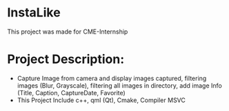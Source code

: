 # InstaLike
This project was made for CME-Internship

# Project Description:
-	Capture Image from camera and display images captured, filtering images (Blur, Grayscale), filtering all images in directory, add image Info (Title, Caption, CaptureDate, Favorite)
-	This Project Include c++, qml (Qt), Cmake, Compiler MSVC
